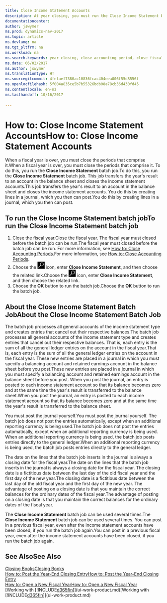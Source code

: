 ```yaml
---
title: Close Income Statement Accounts
description: At year closing, you must run the Close Income Statement batch job to close the accounting periods that make up the fiscal year.
documentationcenter: 
author: jswymer
ms.prod: dynamics-nav-2017
ms.topic: article
ms.devlang: na
ms.tgt_pltfrm: na
ms.workload: na
ms.search.keywords: year closing, close accounting period, close fiscal year, bank account detailed trial balance
ms.date: 06/02/2017
ms.author: jswymer
ms.translationtype: HT
ms.sourcegitcommit: 4fefaef7380ac10836fcac404eea006f55d8556f
ms.openlocfilehash: 5f004a835ce5b7b55326bdb08a78cb36d430fd45
ms.contentlocale: en-nz
ms.lasthandoff: 10/16/2017

---
```

# <a name="how-to-close-income-statement-accounts"></a><span data-ttu-id="3fabd-103">How to: Close Income Statement Accounts</span><span class="sxs-lookup"><span data-stu-id="3fabd-103">How to: Close Income Statement Accounts</span></span>
<span data-ttu-id="3fabd-104">When a fiscal year is over, you must close the periods that comprise it.</span><span class="sxs-lookup"><span data-stu-id="3fabd-104">When a fiscal year is over, you must close the periods that comprise it.</span></span> <span data-ttu-id="3fabd-105">To do this, you run the **Close Income Statement** batch job.</span><span class="sxs-lookup"><span data-stu-id="3fabd-105">To do this, you run the **Close Income Statement** batch job.</span></span> <span data-ttu-id="3fabd-106">This job transfers the year's result to an account in the balance sheet and closes the income statement accounts.</span><span class="sxs-lookup"><span data-stu-id="3fabd-106">This job transfers the year's result to an account in the balance sheet and closes the income statement accounts.</span></span> <span data-ttu-id="3fabd-107">You do this by creating lines in a journal, which you then can post.</span><span class="sxs-lookup"><span data-stu-id="3fabd-107">You do this by creating lines in a journal, which you then can post.</span></span>

## <a name="to-run-the-close-income-statement-batch-job"></a><span data-ttu-id="3fabd-108">To run the Close Income Statement batch job</span><span class="sxs-lookup"><span data-stu-id="3fabd-108">To run the Close Income Statement batch job</span></span>
1. <span data-ttu-id="3fabd-109">Close the fiscal year.</span><span class="sxs-lookup"><span data-stu-id="3fabd-109">Close the fiscal year.</span></span> <span data-ttu-id="3fabd-110">The fiscal year must closed before the batch job can be run.</span><span class="sxs-lookup"><span data-stu-id="3fabd-110">The fiscal year must closed before the batch job can be run.</span></span> <span data-ttu-id="3fabd-111">For more information, see [How to: Close Accounting Periods](year-close-account-periods.md).</span><span class="sxs-lookup"><span data-stu-id="3fabd-111">For more information, see [How to: Close Accounting Periods](year-close-account-periods.md).</span></span>
2. <span data-ttu-id="3fabd-112">Choose the ![Search for Page or Report](media/ui-search/search_small.png "Search for Page or Report icon") icon, enter **Close Income Statement**, and then choose the related link.</span><span class="sxs-lookup"><span data-stu-id="3fabd-112">Choose the ![Search for Page or Report](media/ui-search/search_small.png "Search for Page or Report icon") icon, enter **Close Income Statement**, and then choose the related link.</span></span>
3. <span data-ttu-id="3fabd-113">Choose the **OK** button to run the batch job.</span><span class="sxs-lookup"><span data-stu-id="3fabd-113">Choose the **OK** button to run the batch job.</span></span>

## <a name="about-the-close-income-statement-batch-job"></a><span data-ttu-id="3fabd-114">About the Close Income Statement Batch Job</span><span class="sxs-lookup"><span data-stu-id="3fabd-114">About the Close Income Statement Batch Job</span></span>
<span data-ttu-id="3fabd-115">The batch job processes all general accounts of the income statement type and creates entries that cancel out their respective balances.</span><span class="sxs-lookup"><span data-stu-id="3fabd-115">The batch job processes all general accounts of the income statement type and creates entries that cancel out their respective balances.</span></span> <span data-ttu-id="3fabd-116">That is, each entry is the sum of all the general ledger entries on the account in the fiscal year.</span><span class="sxs-lookup"><span data-stu-id="3fabd-116">That is, each entry is the sum of all the general ledger entries on the account in the fiscal year.</span></span> <span data-ttu-id="3fabd-117">These new entries are placed in a journal in which you must specify a balancing account and retained earnings account in the balance sheet before you post.</span><span class="sxs-lookup"><span data-stu-id="3fabd-117">These new entries are placed in a journal in which you must specify a balancing account and retained earnings account in the balance sheet before you post.</span></span> <span data-ttu-id="3fabd-118">When you post the journal, an entry is posted to each income statement account so that its balance becomes zero and at the same time the year's result is transferred to the balance sheet.</span><span class="sxs-lookup"><span data-stu-id="3fabd-118">When you post the journal, an entry is posted to each income statement account so that its balance becomes zero and at the same time the year's result is transferred to the balance sheet.</span></span>

<span data-ttu-id="3fabd-119">You must post the journal yourself.</span><span class="sxs-lookup"><span data-stu-id="3fabd-119">You must post the journal yourself.</span></span> <span data-ttu-id="3fabd-120">The batch job does not post the entries automatically, except when an additional reporting currency is being used.</span><span class="sxs-lookup"><span data-stu-id="3fabd-120">The batch job does not post the entries automatically, except when an additional reporting currency is being used.</span></span> <span data-ttu-id="3fabd-121">When an additional reporting currency is being used, the batch job posts entries directly to the general ledger.</span><span class="sxs-lookup"><span data-stu-id="3fabd-121">When an additional reporting currency is being used, the batch job posts entries directly to the general ledger.</span></span>

<span data-ttu-id="3fabd-122">The date on the lines that the batch job inserts in the journal is always a closing date for the fiscal year.</span><span class="sxs-lookup"><span data-stu-id="3fabd-122">The date on the lines that the batch job inserts in the journal is always a closing date for the fiscal year.</span></span> <span data-ttu-id="3fabd-123">The closing date is a fictitious date between the last day of the old fiscal year and the first day of the new year.</span><span class="sxs-lookup"><span data-stu-id="3fabd-123">The closing date is a fictitious date between the last day of the old fiscal year and the first day of the new year.</span></span> <span data-ttu-id="3fabd-124">The advantage of posting on a closing date is that you maintain the correct balances for the ordinary dates of the fiscal year.</span><span class="sxs-lookup"><span data-stu-id="3fabd-124">The advantage of posting on a closing date is that you maintain the correct balances for the ordinary dates of the fiscal year.</span></span>

<span data-ttu-id="3fabd-125">The **Close Income Statement** batch job can be used several times.</span><span class="sxs-lookup"><span data-stu-id="3fabd-125">The **Close Income Statement** batch job can be used several times.</span></span> <span data-ttu-id="3fabd-126">You can post in a previous fiscal year, even after the income statement accounts have been closed, if you run the batch job again.</span><span class="sxs-lookup"><span data-stu-id="3fabd-126">You can post in a previous fiscal year, even after the income statement accounts have been closed, if you run the batch job again.</span></span>

## <a name="see-also"></a><span data-ttu-id="3fabd-127">See Also</span><span class="sxs-lookup"><span data-stu-id="3fabd-127">See Also</span></span>
[<span data-ttu-id="3fabd-128">Closing Books</span><span class="sxs-lookup"><span data-stu-id="3fabd-128">Closing Books</span></span>](year-close-books.md)  
[<span data-ttu-id="3fabd-129">How to: Post the Year-End Closing Entry</span><span class="sxs-lookup"><span data-stu-id="3fabd-129">How to: Post the Year-End Closing Entry</span></span>](year-how-post-year-end-close-entry.md)  
[<span data-ttu-id="3fabd-130">How to: Open a New Fiscal Year</span><span class="sxs-lookup"><span data-stu-id="3fabd-130">How to: Open a New Fiscal Year</span></span>](finance-how-open-new-fiscal-year.md)  
<span data-ttu-id="3fabd-131">[Working with [!INCLUDE[d365fin](includes/d365fin_md.md)]](ui-work-product.md)</span><span class="sxs-lookup"><span data-stu-id="3fabd-131">[Working with [!INCLUDE[d365fin](includes/d365fin_md.md)]](ui-work-product.md)</span></span>

